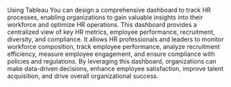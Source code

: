 Using Tableau You can design a comprehensive dashboard to track HR processes, enabling organizations to gain valuable insights into their workforce and optimize HR operations. This dashboard provides a centralized view of key HR metrics, employee performance, recruitment, diversity, and compliance. It allows HR professionals and leaders to monitor workforce composition, track employee performance, analyze recruitment efficiency, measure employee engagement, and ensure compliance with policies and regulations. By leveraging this dashboard, organizations can make data-driven decisions, enhance employee satisfaction, improve talent acquisition, and drive overall organizational success.
